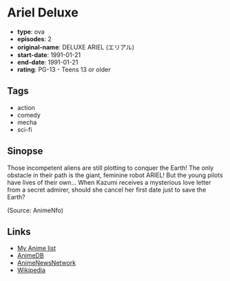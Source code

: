 # Ariel Deluxe

-   **type**: ova
-   **episodes**: 2
-   **original-name**: DELUXE ARIEL (エリアル)
-   **start-date**: 1991-01-21
-   **end-date**: 1991-01-21
-   **rating**: PG-13 - Teens 13 or older

## Tags

-   action
-   comedy
-   mecha
-   sci-fi

## Sinopse

Those incompetent aliens are still plotting to conquer the Earth! The only obstacle in their path is the giant, feminine robot ARIEL! But the young pilots have lives of their own... When Kazumi receives a mysterious love letter from a secret admirer, should she cancel her first date just to save the Earth?

(Source: AnimeNfo)

## Links

-   [My Anime list](https://myanimelist.net/anime/2837/Ariel_Deluxe)
-   [AnimeDB](http://anidb.info/perl-bin/animedb.pl?show=anime&aid=4203)
-   [AnimeNewsNetwork](http://www.animenewsnetwork.com/encyclopedia/anime.php?id=2057)
-   [Wikipedia](http://en.wikipedia.org/wiki/Ariel_%28anime%29)

